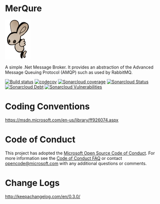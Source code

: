 # MerQure
![MerQure](https://raw.githubusercontent.com/LuccaSA/MerQure/master/MerQure-logo.png)

A simple .Net Message Broker. It provides an abstraction of the Advanced Message Queuing Protocol (AMQP) such as used by RabbitMQ.

[![Build status](https://ci.appveyor.com/api/projects/status/dj1twhdqy5nicusf?svg=true)](https://ci.appveyor.com/project/LuccaIntegration/MerQure)
[![codecov](https://codecov.io/gh/LuccaSA/MerQure/branch/master/graph/badge.svg)](https://codecov.io/gh/LuccaSA/MerQure)
[![Sonarcloud coverage](https://sonarcloud.io/api/project_badges/measure?project=MerQure&metric=coverage)](https://sonarcloud.io/dashboard?id=MerQure)
[![Sonarcloud Status](https://sonarcloud.io/api/project_badges/measure?project=MerQure&metric=alert_status)](https://sonarcloud.io/dashboard?id=MerQure)
[![Sonarcloud Debt](https://sonarcloud.io/api/project_badges/measure?project=MerQure&metric=sqale_index)](https://sonarcloud.io/dashboard?id=MerQure)
[![Sonarcloud Vulnerabilities](https://sonarcloud.io/api/project_badges/measure?project=MerQure&metric=vulnerabilities)](https://sonarcloud.io/dashboard?id=MerQure)

# Coding Conventions
https://msdn.microsoft.com/en-us/library/ff926074.aspx

# Code of Conduct
This project has adopted the [Microsoft Open Source Code of Conduct](https://opensource.microsoft.com/codeofconduct/).
For more information see the [Code of Conduct FAQ](https://opensource.microsoft.com/codeofconduct/faq/) or contact [opencode@microsoft.com](mailto:opencode@microsoft.com) with any additional questions or comments.

# Change Logs
http://keepachangelog.com/en/0.3.0/
